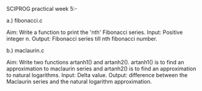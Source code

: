 SCIPROG practical week 5:-

a.) fibonacci.c

Aim: Write a function to print the 'nth' Fibonacci series.
Input: Positive integer n.
Output: Fibonacci series till nth fibonacci number.

b.) maclaurin.c

Aim: Write two functions artanh1() and artanh2(). artanh1() is to find an approximation to maclaurin series and artanh2() is to find an approximation to natural logarithms.
Input: Delta value.
Output: difference between the Maclaurin series and the natural logarithm approximation.
